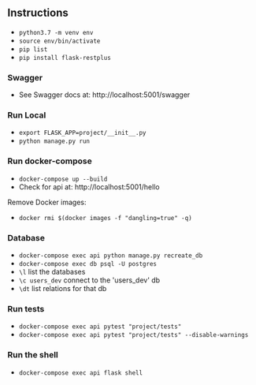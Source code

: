 ## Instructions

* `python3.7 -m venv env`
* `source env/bin/activate`
* `pip list`
* `pip install flask-restplus`

### Swagger

* See Swagger docs at: http://localhost:5001/swagger

### Run Local

* `export FLASK_APP=project/__init__.py`
* `python manage.py run`

### Run docker-compose

* `docker-compose up --build`
* Check for api at: http://localhost:5001/hello

Remove <none> Docker images: 

* `docker rmi $(docker images -f "dangling=true" -q)`

### Database

* `docker-compose exec api python manage.py recreate_db`
* `docker-compose exec db psql -U postgres`
* `\l` list the databases
* `\c users_dev` connect to the 'users_dev' db
* `\dt` list relations for that db

### Run tests

* `docker-compose exec api pytest "project/tests"`
* `docker-compose exec api pytest "project/tests" --disable-warnings`

### Run the shell

* `docker-compose exec api flask shell`